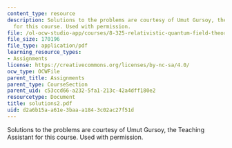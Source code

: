 ```yaml
---
content_type: resource
description: Solutions to the problems are courtesy of Umut Gursoy, the Teaching Assistant
  for this course. Used with permission.
file: /ol-ocw-studio-app/courses/8-325-relativistic-quantum-field-theory-iii-spring-2003/d2a6b15aa61e3baaa1843c02ac27f51d_solutions2.pdf
file_size: 170196
file_type: application/pdf
learning_resource_types:
- Assignments
license: https://creativecommons.org/licenses/by-nc-sa/4.0/
ocw_type: OCWFile
parent_title: Assignments
parent_type: CourseSection
parent_uid: c53ccd66-a232-5fa1-213c-42a4dff180e2
resourcetype: Document
title: solutions2.pdf
uid: d2a6b15a-a61e-3baa-a184-3c02ac27f51d
---
```

Solutions to the problems are courtesy of Umut Gursoy, the Teaching Assistant for this course. Used with permission.